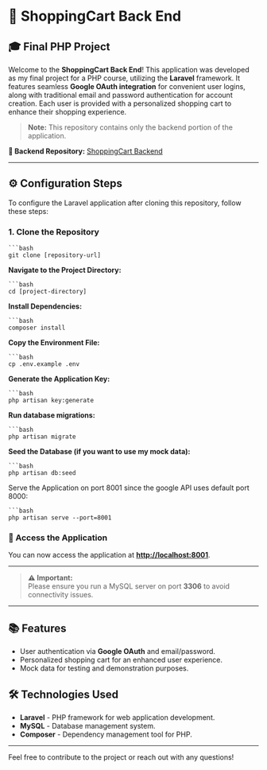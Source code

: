 # 🛒 ShoppingCart Back End 
## 🎓 Final PHP Project

Welcome to the **ShoppingCart Back End**! This application was developed as my final project for a PHP course, utilizing the **Laravel** framework. It features seamless **Google OAuth integration** for convenient user logins, along with traditional email and password authentication for account creation. Each user is provided with a personalized shopping cart to enhance their shopping experience.

> **Note:** This repository contains only the backend portion of the application.

**🔗 Backend Repository:** [ShoppingCart Backend](https://github.com/Hares-2088/ShoppingCart_FE)

---

## ⚙️ Configuration Steps

To configure the Laravel application after cloning this repository, follow these steps:

### 1. Clone the Repository

    ```bash
    git clone [repository-url]


**Navigate to the Project Directory:**

    ```bash
    cd [project-directory]

**Install Dependencies:**

    ```bash
    composer install

**Copy the Environment File:**
    
    ```bash
    cp .env.example .env

**Generate the Application Key:**
    
    ```bash
    php artisan key:generate

**Run database migrations:**
    
    ```bash
    php artisan migrate

**Seed the Database (if you want to use my mock data):**
    
    ```bash
    php artisan db:seed

Serve the Application on port 8001 since the google API uses default port 8000:
    
    ```bash
    php artisan serve --port=8001

### 🎉 Access the Application

You can now access the application at **[http://localhost:8001](http://localhost:8001)**.

---

> **⚠️ Important:**  
> Please ensure you run a MySQL server on port **3306** to avoid connectivity issues.

---

## 📚 Features

- User authentication via **Google OAuth** and email/password.
- Personalized shopping cart for an enhanced user experience.
- Mock data for testing and demonstration purposes.

## 🛠️ Technologies Used

- **Laravel** - PHP framework for web application development.
- **MySQL** - Database management system.
- **Composer** - Dependency management tool for PHP.

---

Feel free to contribute to the project or reach out with any questions!


